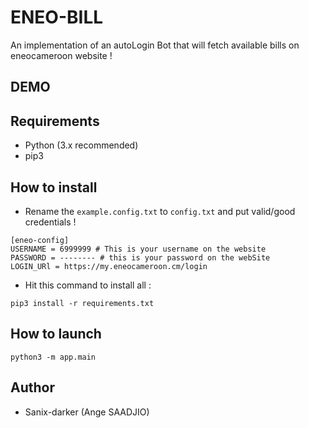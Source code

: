 # ENEO-BILL

An implementation of an autoLogin Bot that will fetch available bills on eneocameroon website !

## DEMO

## Requirements

- Python (3.x recommended)
- pip3

## How to install

- Rename the `example.config.txt` to `config.txt` and put valid/good credentials !
```
[eneo-config]
USERNAME = 6999999 # This is your username on the website
PASSWORD = -------- # this is your password on the webSite
LOGIN_URl = https://my.eneocameroon.cm/login
```

- Hit this command to install all :
```shell
pip3 install -r requirements.txt
```

## How to launch

```shell
python3 -m app.main
```

## Author

- Sanix-darker (Ange SAADJIO)